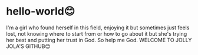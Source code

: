 # hello-world😊
I'm a girl who found herself in this field, enjoying it but sometimes just feels lost, not knowing where to start from or how to go about it but she's trying her best and putting her trust in God. So help me God.
WELCOME TO JOLLY JOLA'S GITHUB😊
